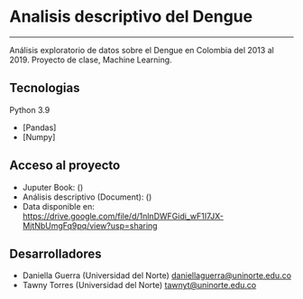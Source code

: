 # Analisis descriptivo del Dengue
***
Análisis exploratorio de datos sobre el Dengue en Colombia del 2013 al 2019.
Proyecto de clase, Machine Learning.

## Tecnologias
Python 3.9
* [Pandas]
* [Numpy]

## Acceso al proyecto
* Juputer Book:
()
* Análisis descriptivo (Document):
()
* Data disponible en:
https://drive.google.com/file/d/1nlnDWFGidi_wF1I7JX-MjtNbUmgFq9pq/view?usp=sharing 

## Desarrolladores
* Daniella Guerra (Universidad del Norte) daniellaguerra@uninorte.edu.co
* Tawny Torres (Universidad del Norte) tawnyt@uninorte.edu.co




